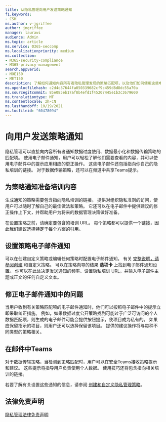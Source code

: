 ```yaml
---
title: 从隐私管理向用户发送策略通知
f1.keywords:
- CSH
ms.author: v-jgriffee
author: jmgriffee
manager: laurawi
audience: Admin
ms.topic: article
ms.service: O365-seccomp
ms.localizationpriority: medium
ms.collection:
- M365-security-compliance
- M365-privacy-management
search.appverid:
- MOE150
- MET150
description: 了解如何通知内容所有者隐私管理发现的策略匹配项，以及他们如何使用这些电子邮件通知来修正问题。
ms.openlocfilehash: c2d4c37644fa050339682cf9c459d8d8dc55a70a
ms.sourcegitcommit: 85e085eb17af8b4efd1f45207445e1b3c3679600
ms.translationtype: MT
ms.contentlocale: zh-CN
ms.lasthandoff: 10/19/2021
ms.locfileid: "60478094"
---
```

# <a name="send-users-policy-notifications"></a>向用户发送策略通知

隐私管理可以直接向内容所有者通知数据过度使用、数据最小化和数据传输策略的匹配项。 使用电子邮件通知，用户可以轻松了解他们需要查看的内容，并可以使用电子邮件中的提示应用相应的更正操作。 这些电子邮件还包括指向你自己的隐私培训的链接。 对于数据传输策略，还可以在频道中共享Teams提示。

## <a name="prepare-training-content-for-policy-notifications"></a>为策略通知准备培训内容

生成通知的策略需要包含指向隐私培训的链接。 提供对组织隐私准则的访问，使用户可以随时了解自己的最佳做法和策略。 它还可以在电子邮件中提供建议的修正操作上下文，并帮助用户为将来的数据管理决策做好准备。

在设置策略之前，请确定要包含的培训 URL。 每个策略都可以提供一个链接，因此我们建议选择特定于每个方案的引用。

## <a name="set-up-email-notifications-for-policies"></a>设置策略电子邮件通知

可以在创建自定义策略或编辑任何策略时配置电子邮件通知。 有关 [完整说明，请参阅创建](privacy-management-policies-create.md) 和自定义策略。 可以在策略向导的结果 **选项卡** 上找到电子邮件通知设置。 你可以在此处决定发送通知的频率、设置隐私培训 URL，并输入电子邮件主题或正文的任何自定义文本。

## <a name="remediate-issues-from-email-notifications"></a>修正电子邮件通知中的问题

当用户收到有关策略匹配项的电子邮件通知时，他们可以按照电子邮件中的提示立即采取纠正措施。 例如，如果数据过度公开策略找到可能过于广泛可访问的个人数据匹配项，则生成的电子邮件可能会提供按钮提示，使项目成为私有的。 如果应保留指示的项目，则用户还可以选择保留该项目。 提供的建议操作将与每种不同类型的策略相关。

## <a name="send-notifications-in-teams"></a>在邮件中Teams

对于数据传输策略，当检测到策略匹配时，用户可以在安全Teams接收策略提示和建议。 这些提示将指导用户负责使用个人数据。 使用技巧还将包含指向相关培训的链接。

若要了解有关设置这些通知的信息，请参阅 [创建和自定义隐私管理策略](privacy-management-policies-create.md#set-user-email-notifications)。

## <a name="legal-disclaimer"></a>法律免责声明

[隐私管理法律免责声明](privacy-management-disclaimer.md)
